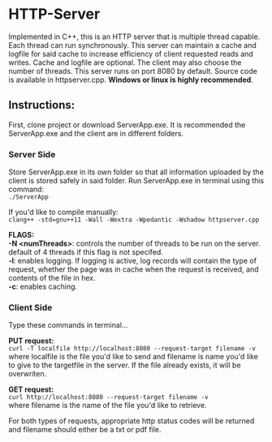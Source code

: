 # HTTP-Server
Implemented in C++, this is an HTTP server that is multiple thread capable. Each thread can run synchronously. This server can maintain a cache and logfile for said cache to increase efficiency of client requested reads and writes. Cache and logfile are optional. The client may also choose the number of threads. This server runs on port 8080 by default. Source code is available in httpserver.cpp. **Windows or linux is highly recommended**.

## Instructions:
First, clone project or download ServerApp.exe. It is recommended the ServerApp.exe and the client are in different folders.

### Server Side
Store ServerApp.exe in its own folder so that all information uploaded by the client is stored safely in said folder. Run ServerApp.exe in terminal using this command:  
`./ServerApp`
  
If you'd like to compile manually:  
`clang++ -std=gnu++11 -Wall -Wextra -Wpedantic -Wshadow httpserver.cpp`
  
**FLAGS:**  
**-N \<numThreads\>**: controls the number of threads to be run on the server. default of 4 threads if this flag is not specifed.  
**-l**: enables logging. If logging is active, log records will contain the type of request, whether the page was in cache when the request is received, and contents of the file in hex.  
**-c**: enables caching.  
  
### Client Side
Type these commands in terminal...  
   
**PUT request:**  
`curl -T localfile http://localhost:8080 --request-target filename -v`  
where localfile is the file you'd like to send and filename is name you'd like to give to the targetfile in the server. If the file already exists, it will be overwriten.  
  
**GET request:**  
`curl http://localhost:8080 --request-target filename -v`  
where filename is the name of the file you'd like to retrieve.  
  
For both types of requests, appropriate http status codes will be returned and filename should either be a txt or pdf file.
